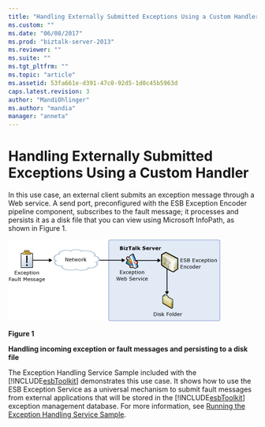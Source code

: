 ```yaml
---
title: "Handling Externally Submitted Exceptions Using a Custom Handler | Microsoft Docs"
ms.custom: ""
ms.date: "06/08/2017"
ms.prod: "biztalk-server-2013"
ms.reviewer: ""
ms.suite: ""
ms.tgt_pltfrm: ""
ms.topic: "article"
ms.assetid: 53fa661e-d391-47c0-92d5-1d0c45b5963d
caps.latest.revision: 3
author: "MandiOhlinger"
ms.author: "mandia"
manager: "anneta"
---
```

# Handling Externally Submitted Exceptions Using a Custom Handler
In this use case, an external client submits an exception message through a Web service. A send port, preconfigured with the ESB Exception Encoder pipeline component, subscribes to the fault message; it processes and persists it as a disk file that you can view using Microsoft InfoPath, as shown in Figure 1.  
  
 ![Handling External Exceptions](../esb-toolkit/media/ch3-handlingexternalexceptions.gif "Ch3-HandlingExternalExceptions")  
  
 **Figure 1**  
  
 **Handling incoming exception or fault messages and persisting to a disk file**  
  
 The Exception Handling Service Sample included with the [!INCLUDE[esbToolkit](../includes/esbtoolkit-md.md)] demonstrates this use case. It shows how to use the ESB Exception Service as a universal mechanism to submit fault messages from external applications that will be stored in the [!INCLUDE[esbToolkit](../includes/esbtoolkit-md.md)] exception management database. For more information, see [Running the Exception Handling Service Sample](../esb-toolkit/running-the-exception-handling-service-sample.md).